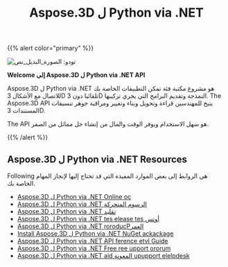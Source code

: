 ﻿---
title: Aspose.3D ل Python via .NET
type: docs
description: Aspose.3D ل Python via .NET هو مشروع مكتبة فئة تمكن التطبيقات الخاصة بك للاتصال مع الأشكال 3D تلقائيا دون 3D النمذجة وتقديم البرامج التي يجري تركيبها. The Aspose.3D API يتيح للمهندسين قراءة وتحويل وبناء وتغيير ومراقبة جوهر تنسيقات المستندات 3D.
weight: 30
url: /ar/python-net/
is_root: true
---
{{% alert color="primary" %}}

![تودو: الصورة_البديل_نص](home_1.png)

**Welcome إلى Aspose.3D ل Python via .NET API**

Aspose.3D ل Python via .NET هو مشروع مكتبة فئة تمكن التطبيقات الخاصة بك للاتصال مع الأشكال 3D تلقائيا دون 3D النمذجة وتقديم البرامج التي يجري تركيبها. The Aspose.3D API يتيح للمهندسين قراءة وتحويل وبناء وتغيير ومراقبة جوهر تنسيقات المستندات 3D.

The API هو سهل الاستخدام ويوفر الوقت والمال من إنشاء حل مماثل من الصفر.

{{% /alert %}}
## **Aspose.3D ل Python via .NET Resources**
Following هي الروابط إلى بعض الموارد المفيدة التي قد تحتاج إليها لإنجاز المهام الخاصة بك.

- [Aspose.3D ل Python via .NET Online oc](/3d/ar/python-net/)
- [Aspose.3D ل Python via .NET الرسوم المتحركة](/3d/ar/python-net/product-overview/#productoverview-richfeatures)
- [Aspose.3D ل Python via .NET تقليد](/3d/ar/python-net/installation/#installation-systemrequirements)
- [Aspose.3D ل Python via .NET tes elease tes أوتس](https://releases.aspose.com/3d/python-net/release-notes/)
- [Aspose.3D ل Python via .NET roroducPالعمر](https://products.aspose.com/3d/python-net/)
- [Install Aspose.3D ل Python via .NET NuGet ackackage](https://www.nuget.org/packages/Aspose.3D/)
- [Aspose.3D ل Python via .NET API ference etvl Guide](https://reference.aspose.com/3d/net)
- [Aspose.3D ل Python via .NET Free ree upport ororum](https://forum.aspose.com/c/3d/18)
- [Aspose.3D ل Python via .NET aid المعونة upupport elelpdesk](https://helpdesk.aspose.com/)
